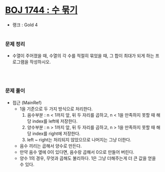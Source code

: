 # [BOJ 1744 : 수 묶기](https://www.acmicpc.net/problem/1744)
- 랭크 : Gold 4
  <br><br>
  
### 문제 정리
- 수열이 주어졌을 때, 수열의 각 수를 적절히 묶었을 때, 그 합이 최대가 되게 하는 프로그램을 작성하시오.

  <br><br>

### 문제 풀이
- 접근 (MainRef) 
    - 1을 기준으로 두 가지 방식으로 처리한다.
      1. 음수부분 : n < 1까지 앞, 뒤 두 자리를 곱하고, n < 1을 만족하지 못할 때 해당 index를 left에 저장한다.
      2. 양수부분 : n > 1까지 앞, 뒤 두 자리를 곱하고, n > 1을 만족하지 못할 때 해당 index를 right에 저장한다.
      3. left ~ right는 처리되지 않았으므로 나머지는 그냥 더한다.
    - 음수 끼리는 곱해서 양수로 만든다. 
    - 만약 음수 옆에 0이 있다면, 음수랑 곱해서 0으로 만들어 버린다.
    - 양수 1의 경우, 무엇과 곱해도 불리하다. 1은 그냥 더해주는게 더 큰 값을 얻을 수 있다.

    
    


